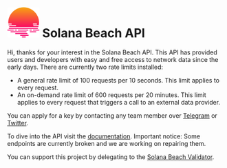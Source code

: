 # <img src="solanabeach.svg" height="70px"> Solana Beach API

Hi, thanks for your interest in the Solana Beach API.
This API has provided users and developers with easy and free access to network data since the early days.
There are currently two rate limits installed:
- A general rate limit of 100 requests per 10 seconds. This limit applies to every request.
- An on-demand rate limit of 600 requests per 20 minutes. This limit applies to every request that triggers a call to an external data provider.

You can apply for a key by contacting any team member over [Telegram](https://t.me/+UW04VHylcMdlZmUy) or [Twitter](https://twitter.com/solanabeach_io).

To dive into the API visit the [documentation](https://app.swaggerhub.com/apis-docs/V2261/solanabeach-backend_api/0.0.1). Important notice: Some endpoints are currently broken and we are working on repairing them.

You can support this project by delegating to the [Solana Beach Validator](https://solanabeach.io/validator/BeachiopjxQxL7CaHNSZsynApiZCKx9QFVtcWNz3jDBo).
